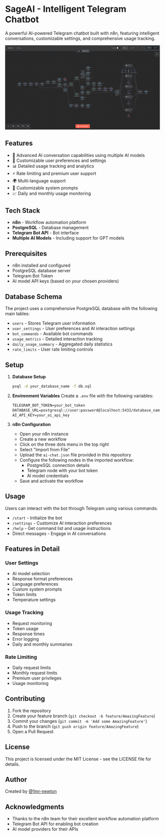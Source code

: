 # SageAI - Intelligent Telegram Chatbot

A powerful AI-powered Telegram chatbot built with n8n, featuring intelligent conversations, customizable settings, and comprehensive usage tracking.

![SageAI n8n Workflow](screenshot.png)

## Features

- 🤖 Advanced AI conversation capabilities using multiple AI models
- 🔧 Customizable user preferences and settings
- 📊 Detailed usage tracking and analytics
- ⚡ Rate limiting and premium user support
- 🌍 Multi-language support
- 📝 Customizable system prompts
- 📈 Daily and monthly usage monitoring

## Tech Stack

- **n8n** - Workflow automation platform
- **PostgreSQL** - Database management
- **Telegram Bot API** - Bot interface
- **Multiple AI Models** - Including support for GPT models

## Prerequisites

- n8n installed and configured
- PostgreSQL database server
- Telegram Bot Token
- AI model API keys (based on your chosen providers)

## Database Schema

The project uses a comprehensive PostgreSQL database with the following main tables:

- `users` - Stores Telegram user information
- `user_settings` - User preferences and AI interaction settings
- `bot_commands` - Available bot commands
- `usage_metrics` - Detailed interaction tracking
- `daily_usage_summary` - Aggregated daily statistics
- `rate_limits` - User rate limiting controls

## Setup

1. **Database Setup**
   ```bash
   psql -d your_database_name -f db.sql
   ```

2. **Environment Variables**
   Create a `.env` file with the following variables:
   ```
   TELEGRAM_BOT_TOKEN=your_bot_token
   DATABASE_URL=postgresql://user:password@localhost:5432/database_name
   AI_API_KEY=your_ai_api_key
   ```

3. **n8n Configuration**
   - Open your n8n instance
   - Create a new workflow
   - Click on the three dots menu in the top right
   - Select "Import from File"
   - Upload the `ai-chat.json` file provided in this repository
   - Configure the following nodes in the imported workflow:
     - PostgreSQL connection details
     - Telegram node with your bot token
     - AI model credentials
   - Save and activate the workflow

## Usage

Users can interact with the bot through Telegram using various commands:

- `/start` - Initialize the bot
- `/settings` - Customize AI interaction preferences
- `/help` - Get command list and usage instructions
- Direct messages - Engage in AI conversations

## Features in Detail

### User Settings
- AI model selection
- Response format preferences
- Language preferences
- Custom system prompts
- Token limits
- Temperature settings

### Usage Tracking
- Request monitoring
- Token usage
- Response times
- Error logging
- Daily and monthly summaries

### Rate Limiting
- Daily request limits
- Monthly request limits
- Premium user privileges
- Usage monitoring

## Contributing

1. Fork the repository
2. Create your feature branch (`git checkout -b feature/AmazingFeature`)
3. Commit your changes (`git commit -m 'Add some AmazingFeature'`)
4. Push to the branch (`git push origin feature/AmazingFeature`)
5. Open a Pull Request

## License

This project is licensed under the MIT License - see the LICENSE file for details.

## Author

Created by [@1mr-newton](https://github.com/1mr-newton)

## Acknowledgments

- Thanks to the n8n team for their excellent workflow automation platform
- Telegram Bot API for enabling bot creation
- AI model providers for their APIs 